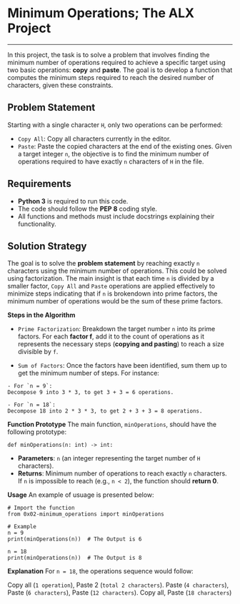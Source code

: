 # Minimum Operations; The ALX Project
-------------

In this project, the task is to solve a problem that involves 
finding the minimum number of operations required to achieve a specific target 
using two basic operations: __copy__ and __paste__. The goal is to develop 
a function that computes the minimum steps required to reach the desired 
number of characters, given these constraints.

## Problem Statement
Starting with a single character `H`, only two operations can be performed:

- `Copy All`: Copy all characters currently in the editor.
- `Paste`: Paste the copied characters at the end of the existing ones.
Given a target integer `n`, the objective is to find the minimum number of 
operations required to have exactly `n` characters of `H` in the file.

## Requirements

- __Python 3__ is required to run this code.
- The code should follow the __PEP 8__ coding style.
- All functions and methods must include docstrings explaining their functionality.

## Solution Strategy
The goal is to solve the __problem statement__ by reaching exactly `n` characters 
using the minimum number of operations. This could be solved using factorization. 
The main insight is that each time `n` is divided by a smaller factor, 
`Copy All` and `Paste` operations are applied effectively to minimize steps 
indicating that if `n` is brokendown into prime factors, the minimum number of 
operations would be the sum of these prime factors.

__Steps in the Algorithm__

- `Prime Factorization`: Breakdown the target number `n` into its prime factors.
For each  __factor f__, add it to the count of operations as it represents the 
necessary steps (__copying and pasting__) to reach a size divisible by `f`.

- `Sum of Factors`: Once the factors have been identified, sum them up to get 
the minimum number of steps. For instance:

```
- For `n = 9`:
Decompose 9 into 3 * 3, to get 3 + 3 = 6 operations.

- For `n = 18`:
Decompose 18 into 2 * 3 * 3, to get 2 + 3 + 3 = 8 operations.

```

__Function Prototype__
The main function, `minOperations`, should have the following prototype:

```
def minOperations(n: int) -> int:

```

- __Parameters__: `n` (an integer representing the target number of `H` characters).
- __Returns__: Minimum number of operations to reach exactly `n` characters.
If `n` is impossible to reach (e.g., `n < 2`), the function should __return 0__.

__Usage__
An example of usuage is presented below:

```
# Import the function
from 0x02-minimum_operations import minOperations

# Example
n = 9
print(minOperations(n))  # The Output is 6

n = 18
print(minOperations(n))  # The Output is 8

```
__Explanation__
For `n = 18`, the operations sequence would follow:

Copy all (`1 operation`), Paste 2 (`total 2 characters`).
Paste (`4 characters`), Paste (`6 characters`), Paste (`12 characters`).
Copy all, Paste (`18 characters`)

